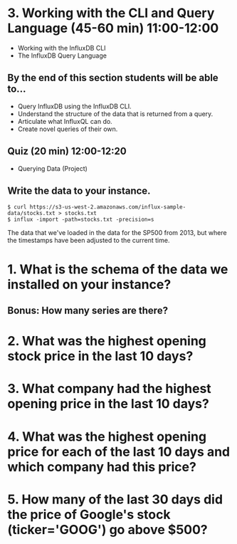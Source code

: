 # 3. Working with the CLI and Query Language (45-60 min) 11:00-12:00

* Working with the InfluxDB CLI
* The InfluxDB Query Language

## By the end of this section students will be able to...

* Query InfluxDB using the InfluxDB CLI.
* Understand the structure of the data that is returned from a query.
* Articulate what InfluxQL can do.
* Create novel queries of their own.

## Quiz (20 min) 12:00-12:20
* Querying Data (Project)


## Write the data to your instance.
```
$ curl https://s3-us-west-2.amazonaws.com/influx-sample-data/stocks.txt > stocks.txt
$ influx -import -path=stocks.txt -precision=s
```

The data that we've loaded in the data for the SP500 from 2013, but where the timestamps have been adjusted to the current time.


# 1. What is the schema of the data we installed on your instance?

## Bonus: How many series are there?

# 2. What was the highest opening stock price in the last 10 days?

# 3. What company had the highest opening price in the last 10 days?

# 4. What was the highest opening price for each of the last 10 days and which company had this price?

# 5. How many of the last 30 days did the price of Google's stock (ticker='GOOG') go above $500?
